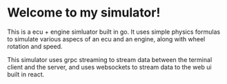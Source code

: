 # Welcome to my simulator!

This is a ecu + engine simluator built in go. It uses simple physics formulas to simulate
various aspecs of an ecu and an engine, along with wheel rotation and speed.

This simulator uses grpc streaming to stream data between the terminal client and the server, and uses websockets to stream data to the web ui built in react. 
